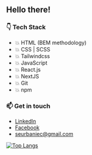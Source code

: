 ## Hello there!
### :point_down: Tech Stack 
* :boom: HTML (BEM methodology)
* :boom: CSS | SCSS
* :boom: Tailwindcss
* :boom: JavaScript
* :boom: React.js
* :boom: NextJS
* :boom: Git
* :boom: npm

### 📫 Get in touch
* [LinkedIn](https://www.linkedin.com/in/sebastian-urbaniec/)
* [Facebook](https://www.facebook.com/profile.php?id=100005744952850/)
* seurbaniec@gmail.com

[![Top Langs](https://github-readme-stats.vercel.app/api/top-langs/?username=surbaniec)](https://github.com/surbaniec/github-readme-stats)
